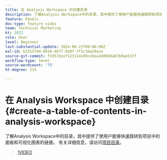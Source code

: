 ```yaml
---
title: 在 Analysis Workspace 中创建目录
description: 了解Analysis Workspace中的目录，其中提供了使用户能够快速跳转到项目中的面板和可视化图表的链接。
feature: Panels
doc-type: feature video
team: Technical Marketing
kt: 2812
role: User
level: Beginner
last-substantial-update: 2024-06-21T00:00:00Z
exl-id: b2315794-8910-4b7f-920f-7f1c3da29ace
source-git-commit: f3357dcef123114c89ce5ea2409d8a67b0ae537f
workflow-type: tm+mt
source-wordcount: '75'
ht-degree: 21%

---
```


# 在 Analysis Workspace 中创建目录 {#create-a-table-of-contents-in-analysis-workspace}

了解Analysis Workspace中的目录，其中提供了使用户能够快速跳转到项目中的面板和可视化图表的链接。 有关详细信息，请访问[项目目录](https://experienceleague.adobe.com/en/docs/analytics/analyze/analysis-workspace/build-workspace-project/project-table-of-contents)。

>[!VIDEO](https://video.tv.adobe.com/v/26990/?quality=12&learn=on)
